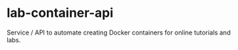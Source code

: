 # lab-container-api
Service / API to automate creating Docker containers for online tutorials and labs.
